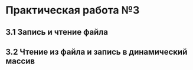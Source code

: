 # Практическая работа №3
## 3.1 Запись и чтение файла
## 3.2 Чтение из файла и запись в динамический массив
